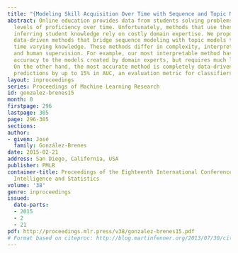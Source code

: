 ```yaml
---
title: "{Modeling Skill Acquisition Over Time with Sequence and Topic Modeling}"
abstract: Online education provides data from students solving problems at different
  levels of proficiency over time. Unfortunately, methods that use these data for
  inferring student knowledge rely on costly domain expertise. We propose three novel
  data-driven methods that bridge sequence modeling with topic models to infer students’
  time varying knowledge. These methods differ in complexity, interpretability, accuracy
  and human supervision. For example, our most interpretable method has similar classification
  accuracy to the models created by domain experts, but requires much less effort.
  On the other hand, the most accurate method is completely data-driven and improves
  predictions by up to 15% in AUC, an evaluation metric for classifiers.
layout: inproceedings
series: Proceedings of Machine Learning Research
id: gonzalez-brenes15
month: 0
firstpage: 296
lastpage: 305
page: 296-305
sections: 
author:
- given: José
  family: González-Brenes
date: 2015-02-21
address: San Diego, California, USA
publisher: PMLR
container-title: Proceedings of the Eighteenth International Conference on Artificial
  Intelligence and Statistics
volume: '38'
genre: inproceedings
issued:
  date-parts:
  - 2015
  - 2
  - 21
pdf: http://proceedings.mlr.press/v38/gonzalez-brenes15.pdf
# Format based on citeproc: http://blog.martinfenner.org/2013/07/30/citeproc-yaml-for-bibliographies/
---
```


